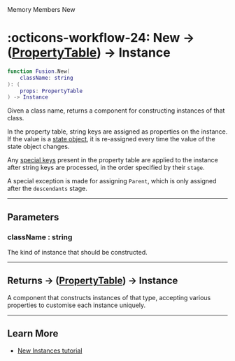 <nav class="fusiondoc-api-breadcrumbs">
	<span>Memory</span>
	<span>Members</span>
	<span>New</span>
</nav>

<h1 class="fusiondoc-api-header" markdown>
	<span class="fusiondoc-api-icon" markdown>:octicons-workflow-24:</span>
	<span class="fusiondoc-api-name">New</span>
	<span class="fusiondoc-api-type">
		-> (<a href="../../types/propertytable">PropertyTable</a>) -> Instance
	</span>
</h1>

```Lua
function Fusion.New(
	className: string
): (
	props: PropertyTable
) -> Instance
```

Given a class name, returns a component for constructing instances of that
class.

In the property table, string keys are assigned as properties on the instance.
If the value is a [state object](../../../state/types/stateobject), it is
re-assigned every time the value of the state object changes.

Any [special keys](../../types/specialkey) present in the property table are
applied to the instance after string keys are processed, in the order specified
by their `stage`.

A special exception is made for assigning `Parent`, which is only assigned after
the `descendants` stage.

-----

## Parameters

<h3 markdown>
	className
	<span class="fusiondoc-api-type">
		: string
	</span>
</h3>

The kind of instance that should be constructed.

-----

<h2 markdown>
	Returns
	<span class="fusiondoc-api-type">
		-> (<a href="../../types/propertytable">PropertyTable</a>) -> Instance
	</span>
</h2>

A component that constructs instances of that type, accepting various properties
to customise each instance uniquely.

-----

## Learn More

- [New Instances tutorial](../../../../tutorials/roblox/new-instances)